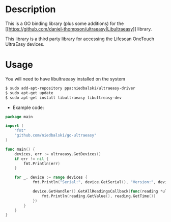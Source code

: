 Description
===========

This is a GO binding library (plus some additions) for the
[[https://github.com/daniel-thompson/ultraeasy|Libultraeasy]] library.

This library is a third party library for accessing the
Lifescan OneTouch UltraEasy devices.

Usage
======

You will need to have libultraeasy installed on the system

```bash
$ sudo add-apt-repository ppa:niedbalski/ultraeasy-driver
$ sudo apt-get update
$ sudo apt-get install libultraeasy libultreasy-dev
```

* Example code:

```go
package main

import (
	"fmt"
	"github.com/niedbalski/go-ultraeasy"
)

func main() {
	devices, err := ultraeasy.GetDevices()
	if err != nil {
		fmt.Println(err)
	}

	for _, device := range devices {
			fmt.Println("Serial:", device.GetSerial(), "Version:", device.GetVersion())

			device.GetHandler().GetAllReadingsCallback(func(reading *ultraeasy.UltraEasyReading) {
				fmt.Println(reading.GetValue(), reading.GetTime())
			})
		}
	}
}
```
